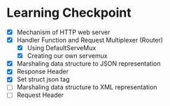 # Learning Checkpoint
- [x] Mechanism of HTTP web server
- [x] Handler Function and Request Multiplexer (Router)
    - [x] Using DefaultServeMux
    - [x] Creating our own servemux
- [x] Marshaling data structure to JSON representation
- [x] Response Header
- [x] Set struct json tag
- [ ] Marshaling data structure to XML representation
- [ ] Request Header